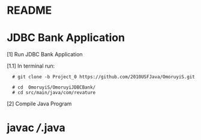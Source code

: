 # README 
# JDBC Bank Application 


[1] Run JDBC Bank Application

[1.1] In terminal run:

      # git clone -b Project_0 https://github.com/2010USFJava/OmoruyiS.git
      
      # cd  OmoruyiS/OmoruyiJDBCBank/
      # cd src/main/java/com/revature

[2] Compile Java Program 

# javac */*.java

